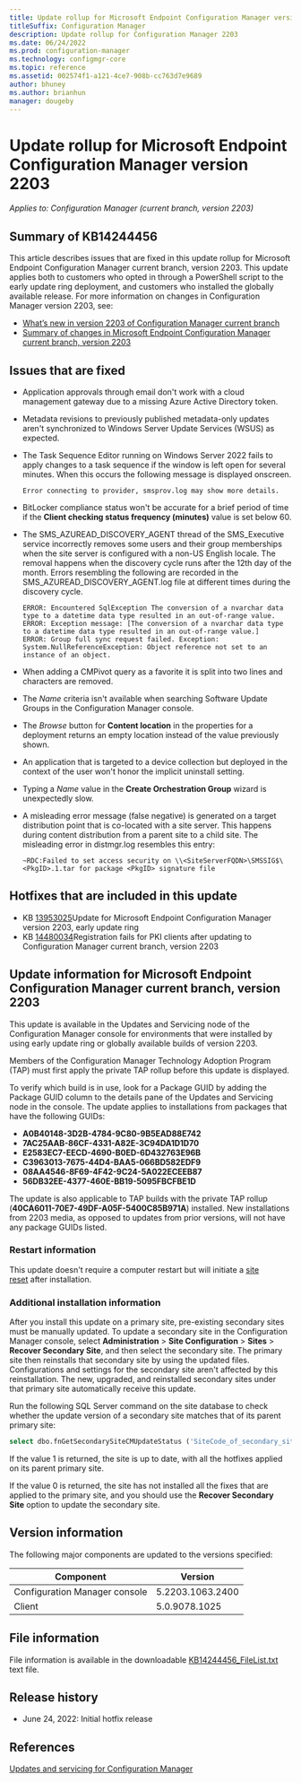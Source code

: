 ```yaml
---
title: Update rollup for Microsoft Endpoint Configuration Manager version 2203
titleSuffix: Configuration Manager
description: Update rollup for Configuration Manager 2203
ms.date: 06/24/2022
ms.prod: configuration-manager
ms.technology: configmgr-core
ms.topic: reference
ms.assetid: 002574f1-a121-4ce7-908b-cc763d7e9689
author: bhuney
ms.author: brianhun
manager: dougeby
---
```


# Update rollup for Microsoft Endpoint Configuration Manager version 2203

*Applies to: Configuration Manager (current branch, version 2203)*

## Summary of KB14244456
This article describes issues that are fixed in this update rollup for Microsoft Endpoint Configuration Manager current branch, version 2203. This update applies both to customers who opted in through a PowerShell script to the early update ring deployment, and customers who installed the globally available release.
For more information on changes in Configuration Manager version 2203, see:
- [What’s new in version 2203 of Configuration Manager current branch](../../core/plan-design/changes/whats-new-in-version-2203.md)
- [Summary of changes in Microsoft Endpoint Configuration Manager current branch, version 2203](../../hotfix/2203/13174460.md)

## Issues that are fixed
<!-- 14244881 -->
- Application approvals through email don't work with a cloud management gateway due to a missing Azure Active Directory token.

<!-- 14359451 -->
- Metadata revisions to previously published metadata-only updates aren't synchronized to Windows Server Update Services (WSUS) as expected.

<!-- 14246530 -->
- The Task Sequence Editor running on Windows Server 2022 fails to apply changes to a task sequence if the window is left open for several minutes. When this occurs the following message is displayed onscreen.
   ```text
   Error connecting to provider, smsprov.log may show more details.
   ```

<!-- 14342965 -->
- BitLocker compliance status won't be accurate for a brief period of time if the **Client checking status frequency (minutes)** value is set below 60.

<!-- 14359434 -->
- The SMS_AZUREAD_DISCOVERY_AGENT thread of the SMS_Executive service incorrectly removes some users and their group memberships when the site server is configured with a non-US English locale. The removal happens when the discovery cycle runs after the 12th day of the month. Errors resembling the following are recorded in the SMS_AZUREAD_DISCOVERY_AGENT.log file at different times during the discovery cycle.
   ```text
   ERROR: Encountered SqlException The conversion of a nvarchar data type to a datetime data type resulted in an out-of-range value.
   ERROR: Exception message: [The conversion of a nvarchar data type to a datetime data type resulted in an out-of-range value.]
   ERROR: Group full sync request failed. Exception: System.NullReferenceException: Object reference not set to an instance of an object.
   ```

<!-- 14463370 -->
- When adding a CMPivot query as a favorite it is split into two lines and characters are removed.

<!-- 14497732 -->
- The *Name* criteria isn't available when searching Software Update Groups in the Configuration Manager console.

<!-- 14561174 -->
- The *Browse* button for **Content location** in the properties for a deployment returns an empty location instead of the value previously shown.

<!-- 14577483 -->
- An application that is targeted to a device collection but deployed in the context of the user won't honor the implicit uninstall setting.

<!-- 14561145 -->
- Typing a *Name* value in the **Create Orchestration Group** wizard is unexpectedly slow.

<!-- 14561157 -->
- A misleading error message (false negative) is generated on a target distribution point that is co-located with a site server. This happens during content distribution from a parent site to a child site. The misleading error in distmgr.log resembles this entry:
   ```text
   ~RDC:Failed to set access security on \\<SiteServerFQDN>\SMSSIG$\<PkgID>.1.tar for package <PkgID> signature file
   ```

## Hotfixes that are included in this update
- KB [13953025](../../hotfix/2203/13953025.md)Update for Microsoft Endpoint Configuration Manager version 2203, early update ring
- KB [14480034](../../hotfix/2203/14480034.md)Registration fails for PKI clients after updating to Configuration Manager current branch, version 2203

## Update information for Microsoft Endpoint Configuration Manager current branch, version 2203

This update is available in the Updates and Servicing node of the Configuration Manager console for environments that were installed by using early update ring or globally available builds of version 2203.

Members of the Configuration Manager Technology Adoption Program (TAP) must first apply the private TAP rollup before this update is displayed.

To verify which build is in use, look for a Package GUID by adding the Package GUID column to the details pane of the Updates and Servicing node in the console. The update applies to installations from packages that have the following GUIDs:

- **A0B40148-3D2B-4784-9C80-9B5EAD88E742**
- **7AC25AAB-86CF-4331-A82E-3C94DA1D1D70**
- **E2583EC7-EECD-4690-B0ED-6D432763E96B**
- **C3963013-7675-44D4-BAA5-066BD582EDF9**
- **08AA4546-8F69-4F42-9C24-5A022ECEEB87**
- **56DB32EE-4377-460E-BB19-5095FBCFBE1D**

The update is also applicable to TAP builds with the private TAP rollup (**40CA6011-70E7-49DF-A05F-5400C85B971A**) installed.
New installations from 2203 media, as opposed to updates from prior versions, will not have any package GUIDs listed.

### Restart information

This update doesn't require a computer restart but will initiate a [site reset](../../core/servers/manage/modify-your-infrastructure.md#bkmk_reset) after installation.

### Additional installation information

After you install this update on a primary site, pre-existing secondary sites must be manually updated. To update a secondary site in the Configuration Manager console, select **Administration** > **Site Configuration** > **Sites** >  **Recover Secondary Site**, and then select the secondary site. The primary site then reinstalls that secondary site by using the updated files. Configurations and settings for the secondary site aren't affected by this reinstallation. The new, upgraded, and reinstalled secondary sites under that primary site automatically receive this update.

Run the following SQL Server command on the site database to check whether the update version of a secondary site matches that of its parent primary site:
   ```sql
   select dbo.fnGetSecondarySiteCMUpdateStatus ('SiteCode_of_secondary_site')
   ```
If the value 1 is returned, the site is up to date, with all the hotfixes applied on its parent primary site.

If the value 0 is returned, the site has not installed all the fixes that are applied to the primary site, and you should use the **Recover Secondary Site** option to update the secondary site.

## Version information
The following major components are updated to the versions specified:

| Component | Version |
|---|---|
| Configuration Manager console | 5.2203.1063.2400 |
| Client | 5.0.9078.1025 |

## File information
File information is available in the downloadable [KB14244456_FileList.txt](https://aka.ms/KB14244456_FileList) text file.

## Release history
- June 24, 2022: Initial hotfix release

## References
[Updates and servicing for Configuration Manager](../../core/servers/manage/updates.md)